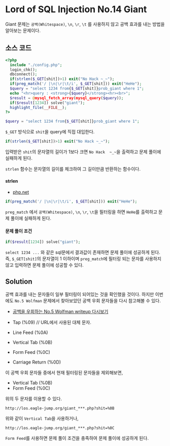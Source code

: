 # Lord of SQL Injection No.14 Giant

Giant 문제는 `공백(Whitespace)`, `\n`, `\r`, `\t` 를 사용하지 않고 공백 효과를 내는 방법을 알아보는 문제이다.

## 소스 코드
```php
<?php 
  include "./config.php"; 
  login_chk(); 
  dbconnect(); 
  if(strlen($_GET[shit])>1) exit("No Hack ~_~"); 
  if(preg_match('/ |\n|\r|\t/i', $_GET[shit])) exit("HeHe"); 
  $query = "select 1234 from{$_GET[shit]}prob_giant where 1"; 
  echo "<hr>query : <strong>{$query}</strong><hr><br>"; 
  $result = @mysql_fetch_array(mysql_query($query)); 
  if($result[1234]) solve("giant"); 
  highlight_file(__FILE__); 
?>
```

```php
$query = "select 1234 from{$_GET[shit]}prob_giant where 1"; 
```
`$_GET` 방식으로 `shit`을 query에 직접 대입한다.

```php
if(strlen($_GET[shit])>1) exit("No Hack ~_~");
```

입력받은 `shit`의 문자열의 길이가 1보다 크면 `No Hack  ~_~`을 출력하고 문제 풀이에 실패하게 된다.

`strlen` 함수는 문자열의 길이를 체크하여 그 길이만큼 반환하는 함수이다.

#### strlen

* [php.net](http://php.net/manual/kr/function.strlen.php)

```php
if(preg_match('/ |\n|\r|\t/i', $_GET[shit])) exit("HeHe");
```

`preg_match` 에서 `공백(Whitespace)`, `\n`, `\r`, `\t`을 필터링을 하면 `HeHe`를 출력하고 문제 풀이에 실패하게 된다.

#### 문제 풀이 조건

```php
if($result[1234]) solve("giant");
```

`select 1234 ...` 와 같은 sql문에서 결과값이 존재하면 문제 풀이에 성공하게 된다.
즉, `$_GET[shit]`의 문자열이 1 이하이며 `preg_match`에 필터링 되는 문자를 사용하지 않고 입력하면 문제 풀이에 성공할 수 있다.

## Solution

공백 효과를 내는 문자들이 일부 필터링이 되어있는 것을 확인했을 것이다.
하지만 이번에도 `No.5 Wolfman` 문제에서 찾아보았던 공백 우회 문자들을 다시 참고해볼 수 있다.

* [공백을 우회하는 No.5 Wolfman writeup 다시보기](https://github.com/JaehunYoon/los_writeup/blob/master/los_no5_wolfman.md)

* Tap (%09) // URL에서 사용된 대체 문자.
* Line Feed (%0A)
* Vertical Tab (%0B)
* Form Feed (%0C)
* Carriage Return (%0D)

이 공백 우회 문자들 중에서 현재 필터링된 문자들을 제외해보면,

* Vertical Tab (%0B)
* Form Feed (%0C)

위의 두 문자를 이용할 수 있다.

```
http://los.eagle-jump.org/giant_***.php?shit=%0B
```

위와 같이 `Vertical Tab`을 사용하거나,

```
http://los.eagle-jump.org/giant_***.php?shit=%0C
```

`Form Feed`를 사용하면 문제 풀이 조건을 충족하여 문제 풀이에 성공하게 된다.
